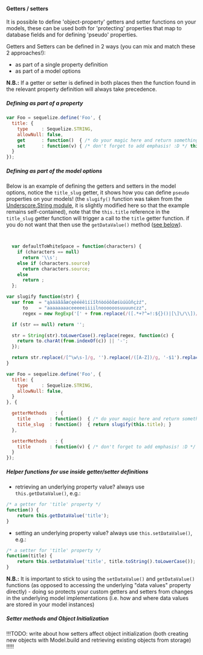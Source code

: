 #### Getters / setters

It is possible to define 'object-property' getters and setter functions on your models, these can be used both for 'protecting' properties that map to database fields and for defining 'pseudo' properties.

Getters and Setters can be defined in 2 ways (you can mix and match these 2 approaches!):

+ as part of a single property definition
+ as part of a model options

**N.B.:** If a getter or setter is defined in both places then the function found in the relevant property definition will always take precedence.

##### Defining as part of a property

```js
var Foo = sequelize.define('Foo', {
  title: {
    type     : Sequelize.STRING,
    allowNull: false,
    get      : function()  { /* do your magic here and return something! */ },
    set      : function(v) { /* don't forget to add emphasis! :D */ this.setDataValue('title', v + '!') }
  }
});
```

##### Defining as part of the model options

Below is an example of defining the getters and setters in the model options, notice the `title_slug` getter, it shows how you can define `pseudo` properties on your models! (the `slugify()` function was taken from the [Underscore.String module](https://github.com/epeli/underscore.string), it is slightly modified here so that the example remains self-contained), note that the `this.title` reference in the `title_slug` getter function will trigger a call to the `title` getter function. if you do not want that then
use the `getDataValue()` method ([see below](#get_and_set_helper_funcs)).

```js


  var defaultToWhiteSpace = function(characters) {
    if (characters == null)
      return '\\s';
    else if (characters.source)
      return characters.source;
    else
      return ;
  };

var slugify function(str) {
  var from  = "ąàáäâãåæćęèéëêìíïîłńòóöôõøśùúüûñçżź",
      to    = "aaaaaaaaceeeeeiiiilnoooooosuuuunczz",
      regex = new RegExp('[' + from.replace(/([.*+?^=!:${}()|[\]\/\\])/g, '\\$1') + ']', 'g');

  if (str == null) return '';

  str = String(str).toLowerCase().replace(regex, function(c) {
    return to.charAt(from.indexOf(c)) || '-';
  });

  return str.replace(/[^\w\s-]/g, '').replace(/([A-Z])/g, '-$1').replace(/[-_\s]+/g, '-').toLowerCase();
}

var Foo = sequelize.define('Foo', {
  title: {
    type     : Sequelize.STRING,
    allowNull: false,
  }
}, {

  getterMethods   : {
    title       : function()  { /* do your magic here and return something! */ },
    title_slug  : function()  { return slugify(this.title); }
  },

  setterMethods   : {
    title       : function(v) { /* don't forget to add emphasis! :D */ this.setDataValue('title', v + '!') },
  }
});
```


##### <a id="get_and_set_helper_funcs"></a> Helper functions for use inside getter/setter definitions

+ retrieving an underlying property value? always use `this.getDataValue()`, e.g.:

```js
/* a getter for 'title' property */
function() {
    return this.getDataValue('title');
}
```
+ setting an underlying property value? always use `this.setDataValue()`, e.g.:

```js
/* a setter for 'title' property */
function(title) {
    return this.setDataValue('title', title.toString().toLowerCase());
}
```

**N.B.:** It is important to stick to using the `setDataValue()` and `getDataValue()` functions (as opposed to accessing the underlying "data values" property directly) - doing so protects your custom getters and setters from changes in the underlying model implementations (i.e. how and where data values are stored in your model instances)


##### Setter methods and Object Initialization


!!!TODO: write about how setters affect object initialization (both creating new objects with Model.build and retrieving existing objects from storage) !!!!!
